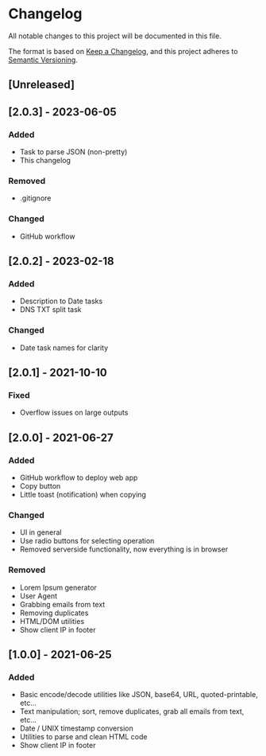 # Changelog

All notable changes to this project will be documented in this file.

The format is based on [Keep a Changelog](https://keepachangelog.com/en/1.0.0/),
and this project adheres to [Semantic Versioning](https://semver.org/spec/v2.0.0.html).

## [Unreleased]

## [2.0.3] - 2023-06-05

### Added

- Task to parse JSON (non-pretty)
- This changelog

### Removed

- .gitignore

### Changed

- GitHub workflow

## [2.0.2] - 2023-02-18

### Added

- Description to Date tasks
- DNS TXT split task

### Changed

- Date task names for clarity

## [2.0.1] - 2021-10-10

### Fixed

- Overflow issues on large outputs

## [2.0.0] - 2021-06-27

### Added

- GitHub workflow to deploy web app
- Copy button
- Little toast (notification) when copying

### Changed

- UI in general
- Use radio buttons for selecting operation
- Removed serverside functionality, now everything is in browser

### Removed

- Lorem Ipsum generator
- User Agent
- Grabbing emails from text
- Removing duplicates
- HTML/DOM utilities
- Show client IP in footer

## [1.0.0] - 2021-06-25

### Added

- Basic encode/decode utilities like JSON, base64, URL, quoted-printable, etc...
- Text manipulation; sort, remove duplicates, grab all emails from text, etc...
- Date / UNIX timestamp conversion
- Utilities to parse and clean HTML code
- Show client IP in footer
